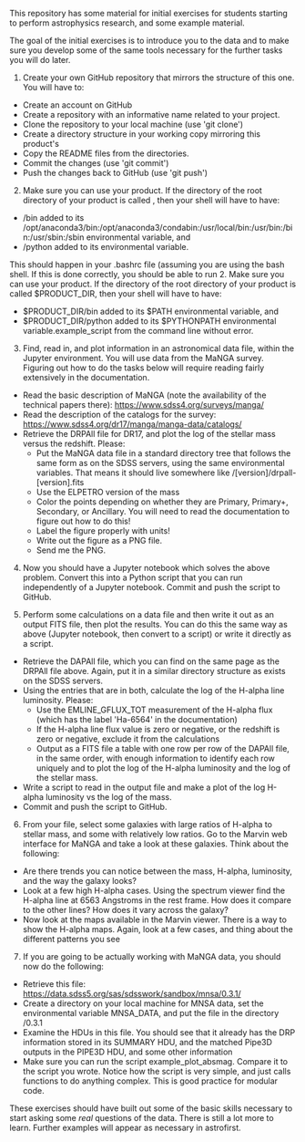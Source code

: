 This repository has some material for initial exercises for students
starting to perform astrophysics research, and some example material.

The goal of the initial exercises is to introduce you to the data and
to make sure you develop some of the same tools necessary for the
further tasks you will do later.

1. Create your own GitHub repository that mirrors the structure of
this one. You will have to:

 * Create an account on GitHub
 * Create a repository with an informative name related to your project.
 * Clone the repository to your local machine (use 'git clone')
 * Create a directory structure in your working copy mirroring this product's
 * Copy the README files from the directories.
 * Commit the changes (use 'git commit')
 * Push the changes back to GitHub (use 'git push')

2. Make sure you can use your product. If the directory of the root
directory of your product is called , then your shell will have to have:

 * /bin added to its /opt/anaconda3/bin:/opt/anaconda3/condabin:/usr/local/bin:/usr/bin:/bin:/usr/sbin:/sbin environmental variable, and
 * /python added to its  environmental variable.

This should happen in your .bashrc file (assuming you are using the
bash shell. If this is done correctly, you should be able to run
2. Make sure you can use your product. If the directory of 
the root
directory of your product is called $PRODUCT_DIR, then your 
shell will have to have:

 * $PRODUCT_DIR/bin added to its $PATH environmental 
variable, and
 * $PRODUCT_DIR/python added to its $PYTHONPATH 
environmental variable.example_script from the command line without 
error.

3. Find, read in, and plot information in an astronomical data file,
within the Jupyter environment. You will use data from the MaNGA
survey.  Figuring out how to do the tasks below will require reading
fairly extensively in the documentation.

 * Read the basic description of MaNGA (note the availability of the technical papers there): https://www.sdss4.org/surveys/manga/
 * Read the description of the catalogs for the survey: https://www.sdss4.org/dr17/manga/manga-data/catalogs/
 * Retrieve the DRPAll file for DR17, and plot the log of the stellar mass versus the redshift. Please:
   - Put the MaNGA data file in a standard directory tree that follows the same form as on the SDSS servers, using the same environmental variables. That means it should live somewhere like /[version]/drpall-[version].fits
   - Use the ELPETRO version of the mass
   - Color the points depending on whether they are Primary, Primary+, Secondary, or Ancillary. You will need to read the documentation to figure out how to do this!
   - Label the figure properly with units!
   - Write out the figure as a PNG file.
   - Send me the PNG.

4. Now you should have a Jupyter notebook which solves the above problem. Convert this into a Python script that you can run independently of a Jupyter notebook. Commit and push the script to GitHub.

5. Perform some calculations on a data file and then write it out as an output FITS file, then plot the results. You can do this the same way as above (Jupyter notebook, then convert to a script) or write it directly as a script.

 * Retrieve the DAPAll file, which you can find on the same page as the DRPAll file above. Again, put it in a similar directory structure as exists on the SDSS servers. 
 * Using the entries that are in both, calculate the log of the H-alpha line
   luminosity. Please:
    - Use the EMLINE_GFLUX_TOT measurement of the H-alpha flux (which has the label 'Ha-6564' in the documentation)
    - If the H-alpha line flux value is zero or negative, or the redshift is zero or negative, exclude it from the calculations
    - Output as a FITS file a table with one row per row of the DAPAll file, in the same order, with enough information to identify each row uniquely and to plot the log of the H-alpha luminosity and the log of the stellar mass.
 * Write a script to read in the output file and make a plot of the log H-alpha luminosity vs the log of the mass.
 * Commit and push the script to GitHub.

6. From your file, select some galaxies with large ratios of H-alpha
to stellar mass, and some with relatively low ratios. Go to the Marvin
web interface for MaNGA and take a look at these galaxies. Think about
the following:

 * Are there trends you can notice between the mass, H-alpha, luminosity,
   and the way the galaxy looks?
 * Look at a few high H-alpha cases. Using the spectrum viewer find
   the H-alpha line at 6563 Angstroms in the rest frame. How does it
   compare to the other lines? How does it vary across the galaxy?
 * Now look at the maps available in the Marvin viewer. There is a
   way to show the H-alpha maps. Again, look at a few cases, and thing
   about the different patterns you see

7. If you are going to be actually working with MaNGA data, you should
now do the following:

 * Retrieve this file: https://data.sdss5.org/sas/sdsswork/sandbox/mnsa/0.3.1/
 * Create a directory on your local machine for MNSA data, set the environmental variable MNSA_DATA, and put the file in the directory /0.3.1
 * Examine the HDUs in this file. You should see that it already has the DRP information stored in its SUMMARY HDU, and the matched Pipe3D outputs in the PIPE3D HDU, and some other information
 * Make sure you can run the script example_plot_absmag. Compare it to the script you wrote. Notice how the script is very simple, and just calls functions to do anything complex. This is good practice for modular code.

These exercises should have built out some of the basic skills
necessary to start asking some *real* questions of the data. There is
still a lot more to learn. Further examples will appear as necessary
in astrofirst.

